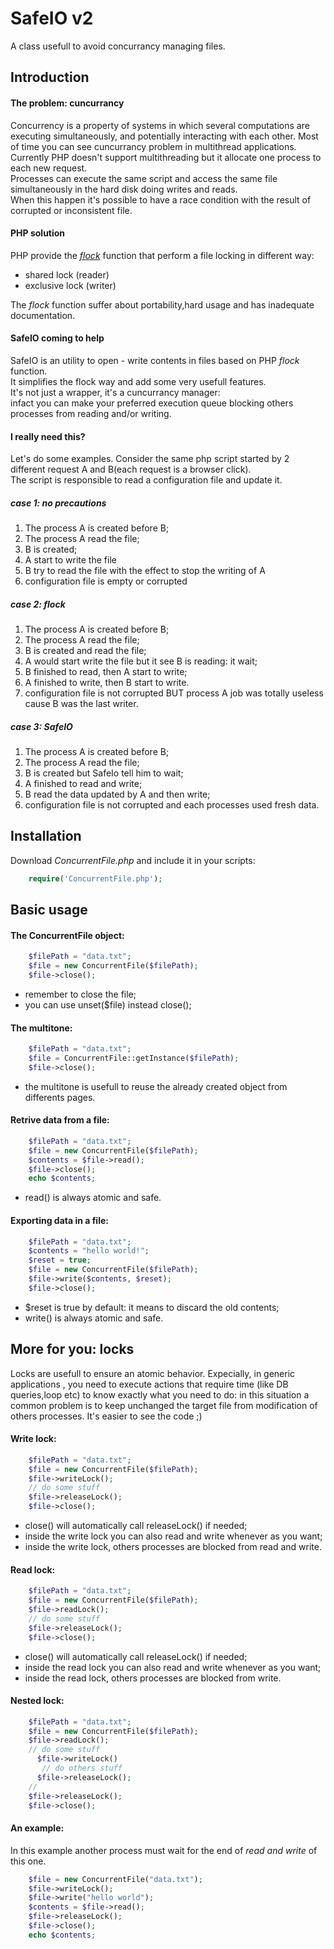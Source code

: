 SafeIO v2
======

A class usefull to avoid concurrancy managing files.

## Introduction

#### The problem: cuncurrancy
Concurrency is a property of systems in which several computations are executing simultaneously, and potentially interacting with each other.
Most of time you can see cuncurrancy problem in multithread applications.  
Currently PHP doesn't support multithreading but it allocate one process to each new request.   
Processes can execute the same script and access the same file simultaneously in the hard disk doing writes and reads.  
When this happen it's possible to have a race condition with the result of corrupted or inconsistent file.  

#### PHP solution

PHP provide the [*flock*](http://php.net/manual/en/function.flock.php) function that perform a file locking in different way:
* shared lock (reader)
* exclusive lock (writer)
 
The *flock* function suffer about portability,hard usage and has inadequate documentation.

#### SafeIO coming to help

SafeIO is an utility to open - write contents in files based on PHP *flock* function.  
It simplifies the flock way and add some very usefull features.  
It's not just a wrapper, it's a cuncurrancy manager:  
infact you can make your preferred execution queue blocking others processes from reading and/or writing.

#### I really need this?
Let's do some examples.
Consider the same php script started by 2 different request A and B(each request is a browser click).  
The script is responsible to read a configuration file and update it.  

##### case 1: no precautions
1. The process A is created before B;
2. The process A read the file;
3. B is created;
4. A start to write the file
5. B try to read the file with the effect to stop the writing of A 
6. configuration file is empty or corrupted

##### case 2: flock
1. The process A is created before B;
2. The process A read the file;
3. B is created and read the file;
4. A would start write the file but it see B is reading: it wait;
5. B finished to read, then A start to write;
5. A finished to write, then B start to write. 
6. configuration file is not corrupted BUT process A job was totally useless cause B was the last writer.

##### case 3: SafeIO
1. The process A is created before B;
2. The process A read the file;
3. B is created but SafeIo tell him to wait;
4. A finished to read and write;
5. B read the data updated by A and then write;
5. configuration file is not corrupted and each processes used fresh data. 

## Installation

Download *ConcurrentFile.php* and include it in your scripts:

```php
    require('ConcurrentFile.php');
```


## Basic usage

#### The ConcurrentFile object:

```php 
    $filePath = "data.txt";
    $file = new ConcurrentFile($filePath);
    $file->close();
```
* remember to close the file;
* you can use unset($file) instead close();

#### The multitone:
```php 
    $filePath = "data.txt";
    $file = ConcurrentFile::getInstance($filePath);
    $file->close();
```
* the multitone is usefull to reuse the already created object from differents pages.


#### Retrive data from a file:

```php 
    $filePath = "data.txt";
    $file = new ConcurrentFile($filePath);
    $contents = $file->read();
    $file->close();
    echo $contents;
```
* read() is always atomic and safe.

#### Exporting data in a file:

```php 
    $filePath = "data.txt";
    $contents = "hello world!";
    $reset = true;
    $file = new ConcurrentFile($filePath);
    $file->write($contents, $reset);
    $file->close();
```
* $reset is true by default: it means to discard the old contents;
* write() is always atomic and safe.

## More for you: locks

Locks are usefull to ensure an atomic behavior. Expecially, in generic applications
, you need to execute actions that require time (like DB queries,loop etc) to know exactly what you need to do:
in this situation a common problem is to keep unchanged the target file from modification of others processes.
It's easier to see the code ;)

#### Write lock:

```php 
    $filePath = "data.txt";
    $file = new ConcurrentFile($filePath);
    $file->writeLock();
    // do some stuff
    $file->releaseLock();
    $file->close();
```
* close() will automatically call releaseLock() if needed;
* inside the write lock you can also read and write whenever as you want;
* inside the write lock, others processes are blocked from read and write.

#### Read lock:

```php 
    $filePath = "data.txt";
    $file = new ConcurrentFile($filePath);
    $file->readLock();
    // do some stuff
    $file->releaseLock();
    $file->close();
```
* close() will automatically call releaseLock() if needed;
* inside the read lock you can also read and write whenever as you want;
* inside the read lock, others processes are blocked from write.

#### Nested lock:

```php 
    $filePath = "data.txt";
    $file = new ConcurrentFile($filePath);
    $file->readLock();
    // do some stuff
      $file->writeLock()
       // do others stuff
      $file->releaseLock();
    //
    $file->releaseLock();
    $file->close();
```



#### An example:
In this example another process must wait for the end of *read and write* of this one.
```php 
    $file = new ConcurrentFile("data.txt");
    $file->writeLock();
    $file->write("hello world");
    $contents = $file->read();
    $file->releaseLock();
    $file->close();
    echo $contents;
```
